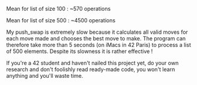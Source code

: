 Mean for list of size 100 : ~570 operations

Mean for list of size 500 : ~4500 operations

My push_swap is extremely slow because it calculates all valid moves for each move made and chooses the best move to make.
The program can therefore take more than 5 seconds (on iMacs in 42 Paris) to process a list of 500 elements.
Despite its slowness it is rather effective !

If you're a 42 student and haven't nailed this project yet,
do your own research and don't foolishly read ready-made code,
you won't learn anything and you'll waste time.
